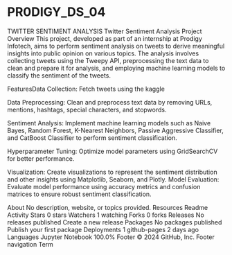 # PR0DIGY_DS_04
TWITTER SENTIMENT ANALYSIS
Twitter Sentiment Analysis Project Overview This project, developed as part of an internship at Prodigy Infotech, aims to perform sentiment analysis on tweets to derive meaningful insights into public opinion on various topics. The analysis involves collecting tweets using the Tweepy API, preprocessing the text data to clean and prepare it for analysis, and employing machine learning models to classify the sentiment of the tweets.

FeaturesData Collection: Fetch tweets using the kaggle

Data Preprocessing: Clean and preprocess text data by removing URLs, mentions, hashtags, special characters, and stopwords.

Sentiment Analysis: Implement machine learning models such as Naive Bayes, Random Forest, K-Nearest Neighbors, Passive Aggressive Classifier, and CatBoost Classifier to perform sentiment classification.

Hyperparameter Tuning: Optimize model parameters using GridSearchCV for better performance.

Visualization: Create visualizations to represent the sentiment distribution and other insights using Matplotlib, Seaborn, and Plotly. Model Evaluation: Evaluate model performance using accuracy metrics and confusion matrices to ensure robust sentiment classification.

About
No description, website, or topics provided.
Resources
 Readme
 Activity
Stars
 0 stars
Watchers
 1 watching
Forks
 0 forks
Releases
No releases published
Create a new release
Packages
No packages published
Publish your first package
Deployments
1
 github-pages 2 days ago
Languages
Jupyter Notebook
100.0%
Footer
© 2024 GitHub, Inc.
Footer navigation
Term
